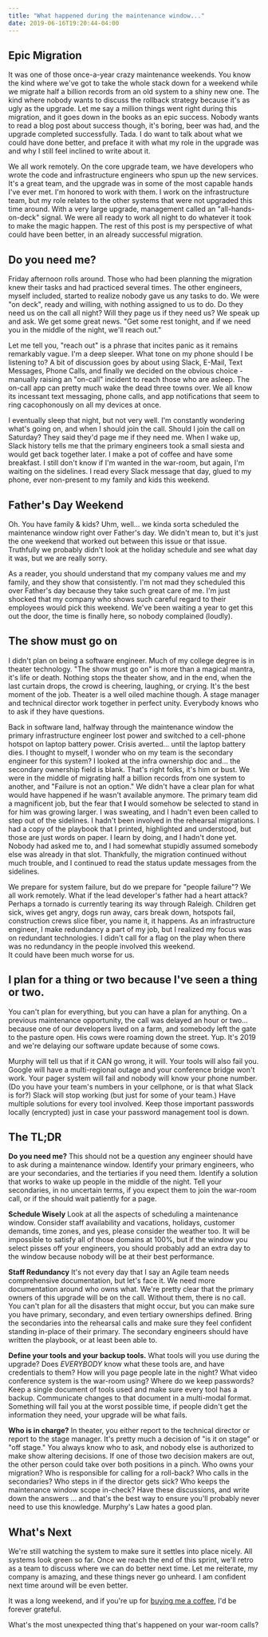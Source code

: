 ```yaml
---
title: "What happened during the maintenance window..."
date: 2019-06-16T19:20:44-04:00
---
```


## Epic Migration

It was one of those once-a-year crazy maintenance weekends.  You know the kind where we've got to take the whole stack down for a weekend while we migrate half a billion records from an old system to a shiny new one.  The kind where nobody wants to discuss the rollback strategy because it's as ugly as the upgrade.  Let me say a million things went right during this migration, and it goes down in the books as an epic success.  Nobody wants to read a blog post about success though, it's boring, beer was had, and the upgrade completed successfully. Tada.  I do want to talk about what we could have done better, and preface it with what my role in the upgrade was and why I still feel inclined to write about it.

We all work remotely. On the core upgrade team, we have developers who wrote the code and infrastructure engineers who spun up the new services. It's a great team, and the upgrade was in some of the most capable hands I've ever met.  I'm honored to work with them.  I work on the infrastructure team, but my role relates to the other systems that were not upgraded this time around.  With a very large upgrade, management called an "all-hands-on-deck" signal. We were all ready to work all night to do whatever it took to make the magic happen. The rest of this post is my perspective of what could have been better, in an already successful migration.

## Do you need me?

Friday afternoon rolls around. Those who had been planning the migration knew their tasks and had practiced several times.  The other engineers, myself included, started to realize nobody gave us any tasks to do. We were "on deck", ready and willing, with nothing assigned to us to do.  Do they need us on the call all night? Will they page us if they need us?  We speak up and ask.  We get some great news.  "Get some rest tonight, and if we need you in the middle of the night, we'll reach out."

Let me tell you, "reach out" is a phrase that incites panic as it remains remarkably vague. I'm a deep sleeper.  What tone on my phone should I be listening to? A bit of discussion goes by about using Slack, E-Mail, Text Messages, Phone Calls, and finally we decided on the obvious choice - manually raising an "on-call" incident to reach those who are asleep. The on-call app can pretty much wake the dead three towns over.  We all know its incessant text messaging, phone calls, and app notifications that seem to ring cacophonously on all my devices at once.

I eventually sleep that night, but not very well. I'm constantly wondering what's going on, and when I should join the call.  Should I join the call on Saturday?  They said they'd page me if they need me.  When I wake up, Slack history tells me that the primary engineers took a small siesta and would get back together later. I make a pot of coffee and have some breakfast.  I still don't know if I'm wanted in the war-room, but again, I'm waiting on the sidelines.  I read every Slack message that day, glued to my phone, ever non-present to my family and kids this weekend.

## Father's Day Weekend

Oh. You have family & kids?  Uhm, well... we kinda sorta scheduled the maintenance window right over Father's day. We didn't mean to, but it's just the one weekend that worked out between this issue or that issue. Truthfully we probably didn't look at the holiday schedule and see what day it was, but we are really sorry.

As a reader, you should understand that my company values me and my family, and they show that consistently. I'm not mad they scheduled this over Father's day because they take such great care of me. I'm just shocked that my company who shows such careful regard to their employees would pick this weekend. We've been waiting a year to get this out the door, the time is finally here, so nobody complained (loudly).

## The show must go on

I didn't plan on being a software engineer.  Much of my college degree is in theater technology. "The show must go on" is more than a magical mantra, it's life or death.  Nothing stops the theater show, and in the end, when the last curtain drops, the crowd is cheering, laughing, or crying. It's the best moment of the job. Theater is a well oiled machine though.  A stage manager and technical director work together in perfect unity. Everybody knows who to ask if they have questions.

Back in software land, halfway through the maintenance window the primary infrastructure engineer lost power and switched to a cell-phone hotspot on laptop battery power. Crisis averted... until the laptop battery dies. I thought to myself, I wonder who on my team is the secondary engineer for this system? I looked at the infra ownership doc and... the secondary ownership field is blank. That's right folks, it's him or bust. We were in the middle of migrating half a billion records from one system to another, and "Failure is not an option." We didn't have a clear plan for what would have happened if he wasn't available anymore.  The primary team did a magnificent job, but the fear that **I** would somehow be selected to stand in for him was growing larger. I was sweating, and I hadn't even been called to step out of the sidelines.  I hadn't been involved in the rehearsal migrations.  I had a copy of the playbook that I printed, highlighted and understood, but those are just words on paper.  I learn by doing, and I hadn't done yet. Nobody had asked me to, and I had somewhat stupidly assumed somebody else was already in that slot. Thankfully, the migration continued without much trouble, and I continued to read the status update messages from the sidelines.

We prepare for system failure, but do we prepare for "people failure"? We all work remotely.  What if the lead developer's father had a heart attack? Perhaps a tornado is currently tearing its way through Raleigh. Children get sick, wives get angry, dogs run away, cars break down, hotspots fail, construction crews slice fiber, you name it, it happens. As an infrastructure engineer, I make redundancy a part of my job, but I realized my focus was on redundant technologies. I didn't call for a flag on the play when there was no redundancy in the people involved this weekend.  
It could have been much worse for us.

## I plan for a thing or two because I've seen a thing or two.

You can't plan for everything, but you can have a plan for anything. On a previous maintenance opportunity, the call was delayed an hour or two... because one of our developers lived on a farm, and somebody left the gate to the pasture open.  His cows were roaming down the street.  Yup. It's 2019 and we're delaying our software update because of some cows.

Murphy will tell us that if it CAN go wrong, it will.  Your tools will also fail you.  Google will have a multi-regional outage and your conference bridge won't work.  Your pager system will fail and nobody will know your phone number.  (Do you have your team's numbers in your cellphone, or is that what Slack is for?) Slack will stop working (but just for some of your team.) Have multiple solutions for every tool involved. Keep those important passwords locally (encrypted) just in case your password management tool is down.

## The TL;DR

**Do you need me?** This should not be a question any engineer should have to ask during a maintenance window.  Identify your primary engineers, who are your secondaries, and the tertiaries if you need them.  Identify a solution that works to wake up people in the middle of the night.  Tell your secondaries, in no uncertain terms, if you expect them to join the war-room call, or if the should wait patiently for a page.

**Schedule Wisely** Look at all the aspects of scheduling a maintenance window.  Consider staff availability and vacations, holidays, customer demands, time zones, and yes, please consider the weather too. It will be impossible to satisfy all of those domains at 100%, but if the window you select pisses off your engineers, you should probably add an extra day to the window because nobody will be at their best performance.

**Staff Redundancy** It's not every day that I say an Agile team needs comprehensive documentation, but let's face it.  We need more documentation around who owns what.  We're pretty clear that the primary owners of this upgrade will be on the call.  Without them, there is no call. You can't plan for all the disasters that might occur, but you can make sure you have primary, secondary, and even tertiary ownerships defined. Bring the secondaries into the rehearsal calls and make sure they feel confident standing in-place of their primary.  The secondary engineers should have written the playbook, or at least been able to.

**Define your tools and your backup tools.** What tools will you use during the upgrade?  Does _EVERYBODY_ know what these tools are, and have credentials to them?  How will you page people late in the night?  What video conference system is the war-room using?  Where do we keep passwords? Keep a single document of tools used and make sure every tool has a backup.  Communicate changes to that document in a multi-modal format.  Something will fail you at the worst possible time, if people didn't get the information they need, your upgrade will be what fails.

**Who is in charge?** In theater, you either report to the technical director or report to the stage manager. It's pretty much a decision of "is it on stage" or "off stage." You always know who to ask, and nobody else is authorized to make show altering decisions. If one of those two decision makers are out, the other person could take over both positions in a pinch.  Who owns your migration? Who is responsible for calling for a roll-back?  Who calls in the secondaries?  Who steps in if the director gets sick? Who keeps the maintenance window scope in-check? Have these discussions, and write down the answers ... and that's the best way to ensure you'll probably never need to use this knowledge. Murphy's Law hates a good plan.

## What's Next

We're still watching the system to make sure it settles into place nicely.  All systems look green so far.  Once we reach the end of this sprint, we'll retro as a team to discuss where we can do better next time. Let me reiterate, my company is amazing, and these things never go unheard. I am confident next time around will be even better. 

It was a long weekend, and if you're up for [buying me a coffee](https://ko-fi.com/agilesyndrome), I'd be forever grateful.

What's the most unexpected thing that's happened on your war-room calls?
